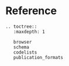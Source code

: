 # Reference

```{eval-rst}
.. toctree::
   :maxdepth: 1

   browser
   schema
   codelists
   publication_formats
```